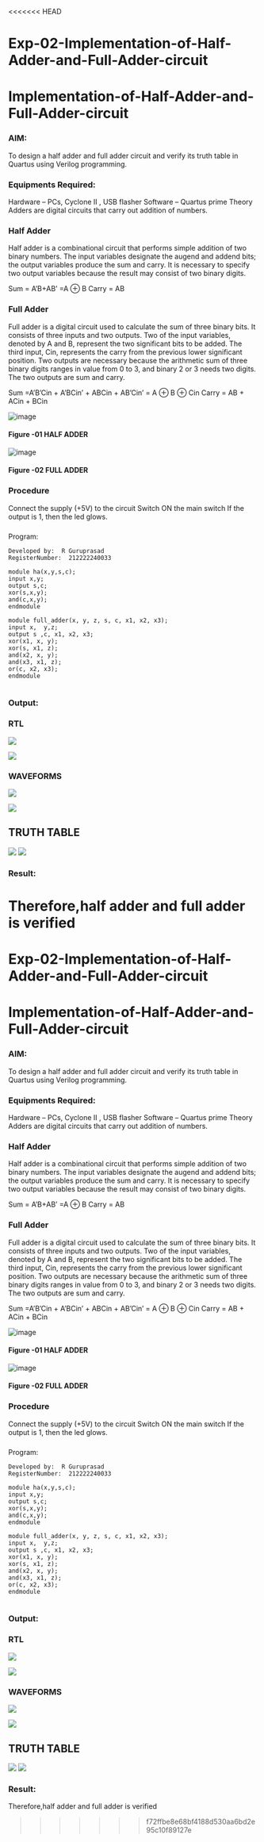 <<<<<<< HEAD
# Exp-02-Implementation-of-Half-Adder-and-Full-Adder-circuit

# Implementation-of-Half-Adder-and-Full-Adder-circuit
### AIM:
To design a half adder and full adder circuit and verify its truth table in Quartus using Verilog programming.

### Equipments Required:
Hardware – PCs, Cyclone II , USB flasher
Software – Quartus prime
Theory
Adders are digital circuits that carry out addition of numbers.

### Half Adder
Half adder is a combinational circuit that performs simple addition of two binary numbers. The input variables designate the augend and addend bits; the output variables produce the sum and carry. It is necessary to specify two output variables because the result may consist of two binary digits.

Sum = A’B+AB’ =A ⊕ B Carry = AB

### Full Adder
Full adder is a digital circuit used to calculate the sum of three binary bits. It consists of three inputs and two outputs. Two of the input variables, denoted by A and B, represent the two significant bits to be added. The third input, Cin, represents the carry from the previous lower significant position. Two outputs are necessary because the arithmetic sum of three binary digits ranges in value from 0 to 3, and binary 2 or 3 needs two digits. The two outputs are sum and carry.

Sum =A’B’Cin + A’BCin’ + ABCin + AB’Cin’ = A ⊕ B ⊕ Cin Carry = AB + ACin + BCin

 ![image](https://user-images.githubusercontent.com/36288975/163552156-a13e5a56-c638-4110-97d9-8896907c8d25.png)

#### Figure -01 HALF ADDER 


![image](https://user-images.githubusercontent.com/36288975/163552057-b3547877-6d07-45b4-b7e0-bcfebfad9e1d.png)

#### Figure -02 FULL ADDER 

### Procedure

Connect the supply (+5V) to the circuit
Switch ON the main switch
If the output is 1, then the led glows.
### 
Program:

```Program to design a half adder and full adder circuit and verify its truth table in quartus using Verilog programming.
Developed by:  R Guruprasad 
RegisterNumber:  212222240033

module ha(x,y,s,c);
input x,y;
output s,c;
xor(s,x,y);
and(c,x,y);
endmodule

module full_adder(x, y, z, s, c, x1, x2, x3);
input x,  y,z;
output s ,c, x1, x2, x3;
xor(x1, x, y);
xor(s, x1, z);
and(x2, x, y);
and(x3, x1, z);
or(c, x2, x3);
endmodule
   
   ````

### Output:
### RTL
![](ha1.png)

![](fa1.png)

### WAVEFORMS

![](/ha2.png)

![](/fa2.png)

## TRUTH TABLE
![](/HATT.png)
![](/FATT.png)


### Result:
  Therefore,half adder and full adder is verified  
=======
# Exp-02-Implementation-of-Half-Adder-and-Full-Adder-circuit

# Implementation-of-Half-Adder-and-Full-Adder-circuit
### AIM:
To design a half adder and full adder circuit and verify its truth table in Quartus using Verilog programming.

### Equipments Required:
Hardware – PCs, Cyclone II , USB flasher
Software – Quartus prime
Theory
Adders are digital circuits that carry out addition of numbers.

### Half Adder
Half adder is a combinational circuit that performs simple addition of two binary numbers. The input variables designate the augend and addend bits; the output variables produce the sum and carry. It is necessary to specify two output variables because the result may consist of two binary digits.

Sum = A’B+AB’ =A ⊕ B Carry = AB

### Full Adder
Full adder is a digital circuit used to calculate the sum of three binary bits. It consists of three inputs and two outputs. Two of the input variables, denoted by A and B, represent the two significant bits to be added. The third input, Cin, represents the carry from the previous lower significant position. Two outputs are necessary because the arithmetic sum of three binary digits ranges in value from 0 to 3, and binary 2 or 3 needs two digits. The two outputs are sum and carry.

Sum =A’B’Cin + A’BCin’ + ABCin + AB’Cin’ = A ⊕ B ⊕ Cin Carry = AB + ACin + BCin

 ![image](https://user-images.githubusercontent.com/36288975/163552156-a13e5a56-c638-4110-97d9-8896907c8d25.png)

#### Figure -01 HALF ADDER 


![image](https://user-images.githubusercontent.com/36288975/163552057-b3547877-6d07-45b4-b7e0-bcfebfad9e1d.png)

#### Figure -02 FULL ADDER 

### Procedure

Connect the supply (+5V) to the circuit
Switch ON the main switch
If the output is 1, then the led glows.
### 
Program:

```Program to design a half adder and full adder circuit and verify its truth table in quartus using Verilog programming.
Developed by:  R Guruprasad 
RegisterNumber:  212222240033

module ha(x,y,s,c);
input x,y;
output s,c;
xor(s,x,y);
and(c,x,y);
endmodule

module full_adder(x, y, z, s, c, x1, x2, x3);
input x,  y,z;
output s ,c, x1, x2, x3;
xor(x1, x, y);
xor(s, x1, z);
and(x2, x, y);
and(x3, x1, z);
or(c, x2, x3);
endmodule
   
   ````

### Output:
### RTL
![](ha1.png)

![](fa1.png)

### WAVEFORMS

![](ha2.png)

![](fa2.png)

## TRUTH TABLE
![](HATT.png)
![](FATT.png)


### Result:
  Therefore,half adder and full adder is verified  
>>>>>>> f72ffbe8e68bf4188d530aa6bd2e95c10f89127e
